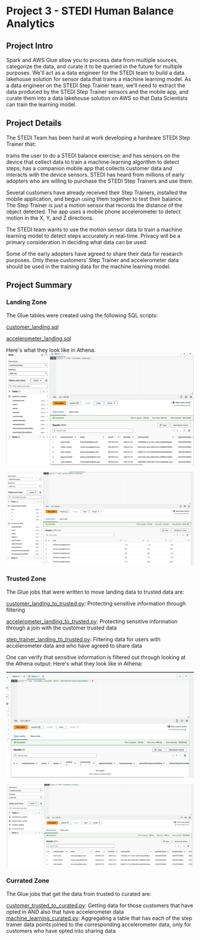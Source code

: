 # Project 3 - STEDI Human Balance Analytics

## Project Intro
Spark and AWS Glue allow you to process data from multiple sources, categorize the data, and curate it to be queried in the future for multiple purposes.
We'll act as a data engineer for the STEDI team to build a data lakehouse solution for sensor data that trains a machine learning model.
As a data engineer on the STEDI Step Trainer team, we'll need to extract the data produced by the STEDI Step Trainer sensors and the mobile app, and curate them into a data lakehouse solution on AWS so that Data Scientists can train the learning model.

## Project Details
The STEDI Team has been hard at work developing a hardware STEDI Step Trainer that:

trains the user to do a STEDI balance exercise;
and has sensors on the device that collect data to train a machine-learning algorithm to detect steps;
has a companion mobile app that collects customer data and interacts with the device sensors.
STEDI has heard from millions of early adopters who are willing to purchase the STEDI Step Trainers and use them.

Several customers have already received their Step Trainers, installed the mobile application, and begun using them together to test their balance. The Step Trainer is just a motion sensor that records the distance of the object detected. The app uses a mobile phone accelerometer to detect motion in the X, Y, and Z directions.

The STEDI team wants to use the motion sensor data to train a machine learning model to detect steps accurately in real-time. Privacy will be a primary consideration in deciding what data can be used.

Some of the early adopters have agreed to share their data for research purposes. Only these customers’ Step Trainer and accelerometer data should be used in the training data for the machine learning model.

## Project Summary

### Landing Zone
The Glue tables were created using the following SQL scripts:

[customer_landing.sql](./scripts/customer_landing.sql)

[accelerometer_landing.sql](./scripts/accelerometer_landing.sql)

Here's what they look like in Athena.
![Customer Landing](./images/customer_landing.png)

![Accelerometer Landing](./images/accelerometer_landing.png)

### Trusted Zone
The Glue jobs that were written to move landing data to trusted data are:

[customer_landing_to_trusted.py](./scripts/customer_landing_to_trusted.py): Protecting sensitive information through filtering

[accelerometer_landing_to_trusted.py](./scripts/accelerometer_landing_to_trusted.py): Protecting sensitive information through a join with the customer trusted data

[step_trainer_landing_to_trusted.py](./scripts/step_trainer_landing_to_trusted.py): Filtering data for users with accelerometer data and who have agreed to share data

One can verify that sensitive information is filtered out through looking at the Athena output:
Here's what they look like in Athena:

![Customer Trusted Privacy Check](./images/customer_trusted.png)

![Customer Trusted Output](./images/customer_trusted2.png)

### Currated Zone
The Glue jobs that get the data from trusted to curated are:

[customer_trusted_to_curated.py](./scripts/customer_trusted_to_curated.py): Getting data for those customers that have opted in AND also that have accelerometer data
[machine_learning_curated.py](./scripts/machine_learning_curated.py): Aggregating a table that has each of the step trainer data points joined to the corresponding accelerometer data, only for customers who have opted into sharing data

